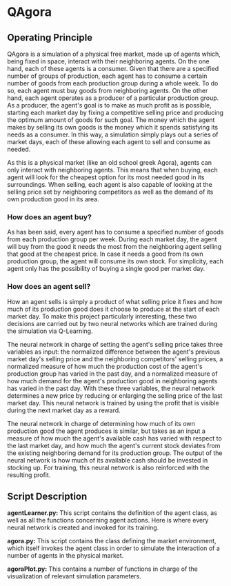 # QAgora
## Operating Principle
QAgora is a simulation of a physical free market, made up of agents which, being fixed in space, interact with their neighboring agents. On the one hand, each of these agents is a consumer. Given that there are a specified number of groups of production, each agent has to consume a certain number of goods from each production group during a whole week. To do so, each agent must buy goods from neighboring agents. On the other hand, each agent operates as a producer of a particular production group. As a producer, the agent's goal is to make as much profit as is possible, starting each market day by fixing a competitive selling price and producing the optimum amount of goods for such goal. The money which the agent makes by selling its own goods is the money which it spends satisfying its needs as a consumer. In this way, a simulation simply plays out a series of market days, each of these allowing each agent to sell and consume as needed.

As this is a physical market (like an old school greek Agora), agents can only interact with neighboring agents. This means that when buying, each agent will look for the cheapest option for its most needed good in its surroundings. When selling, each agent is also capable of looking at the selling price set by neighboring competitors as well as the demand of its own production good in its area. 

### How does an agent buy?
As has been said, every agent has to consume a specified number of goods from each production group per week. During each market day, the agent will buy from the good it needs the most from the neighboring agent selling that good at the cheapest price. In case it needs a good from its own production group, the agent will consume its own stock. For simplicity, each agent only has the possibility of buying a single good per market day.

### How does an agent sell?
How an agent sells is simply a product of what selling price it fixes and how much of its production good does it choose to produce at the start of each market day. To make this project particularly interesting, these two decisions are carried out by two neural networks which are trained during the simulation via Q-Learning.

The neural network in charge of setting the agent's selling price takes three variables as input: the normalized difference between the agent's previous market day's selling price and the neighboring competitors' selling prices, a normalized measure of how much the production cost of the agent's production group has varied in the past day, and a normalized measure of how much demand for the agent's production good in neighboring agents has varied in the past day. With these three variables, the neural network determines a new price by reducing or enlarging the selling price of the last market day. This neural network is trained by using the profit that is visible during the next market day as a reward.

The neural network in charge of determining how much of its own production good the agent produces is similar, but takes as an input a measure of how much the agent's available cash has varied with respect to the last market day, and how much the agent's current stock deviates from the existing neighboring demand for its production group. The output of the neural network is how much of its available cash should be invested in stocking up. For training, this neural network is also reinforced with the resulting profit.

## Script Description

**agentLearner.py:** This script contains the definition of the agent class, as well as all the functions concerning agent actions. Here is where every neural network is created and invoked for its training.

**agora.py:** This script contains the class defining the market environment, which itself invokes the agent class in order to simulate
the interaction of a number of agents in the physical market.

**agoraPlot.py:** This contains a number of functions in charge of the visualization of relevant simulation parameters.
